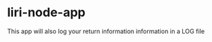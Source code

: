 # liri-node-app
<!-- OVERVIEW

 LIRI is a Language Interpretation and Recognition Interface. LIRI will be a command line node app that takes in parameters and gives you back data.

LIRI takes in the following commands:

* `my-tweets`

* `spotify-this-song`

* `movie-this`

* `do-what-it-says`


What Each Command Should Do

TWITTER

node liri.js my-tweets

This will show your last 20 tweets and when they were created at in your terminal/bash window.


SPOTIFY

node liri.js spotify-this-song '<song name here>'

This will show the following information about the song in your terminal/bash window:

Artist(s)
The song's name
A preview link of the song from Spotify
The album that the song is from

If no song is provided then your program will default to "The Sign" by Ace of Base.

node liri.js movie-this '<movie name here>'



OMDB

This will output the following information to your terminal/bash window:

   * Title of the movie.
   * Year the movie came out.
   * IMDB Rating of the movie.
   * Rotten Tomatoes Rating of the movie.
   * Country where the movie was produced.
   * Language of the movie.
   * Plot of the movie.
   * Actors in the movie.

If the user doesn't type a movie in, the program will output data for the movie 'Mr. Nobody.'


RANDOM

node liri.js do-what-it-says

Using the fs Node package, LIRI will take the text inside of random.txt and then use it to call one of LIRI's commands.

It should run spotify-this-song for "I Want it That Way," as follows the text in random.txt. -->


This app will also log your return information information in a LOG file
